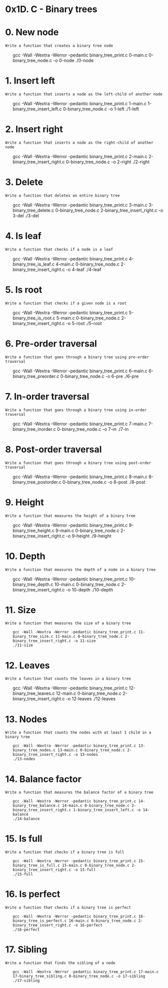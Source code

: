 # 0x1D. C - Binary trees


# 0. New node

    Write a function that creates a binary tree node
<ul>
        gcc -Wall -Wextra -Werror -pedantic binary_tree_print.c 0-main.c 0-binary_tree_node.c -o 0-node
        ./0-node
</ul>



# 1. Insert left

    Write a function that inserts a node as the left-child of another node

<ul>
    gcc -Wall -Wextra -Werror -pedantic binary_tree_print.c 1-main.c 1-binary_tree_insert_left.c 0-binary_tree_node.c -o 1-left        
    ./1-left
</ul>

# 2. Insert right


    Write a function that inserts a node as the right-child of another node



<ul>
    gcc -Wall -Wextra -Werror -pedantic binary_tree_print.c 2-main.c 2-binary_tree_insert_right.c 0-binary_tree_node.c -o 2-right
    ./2-right   
</ul>

# 3. Delete


    Write a function that deletes an entire binary tree

<ul>
    gcc -Wall -Wextra -Werror -pedantic binary_tree_print.c 3-main.c 3-binary_tree_delete.c 0-binary_tree_node.c 2-binary_tree_insert_right.c -o 3-del
    ./3-del
</ul>

# 4. Is leaf


    Write a function that checks if a node is a leaf


<ul>
    gcc -Wall -Wextra -Werror -pedantic binary_tree_print.c 4-binary_tree_is_leaf.c 4-main.c 0-binary_tree_node.c 2-binary_tree_insert_right.c -o 4-leaf
    ./4-leaf
</ul>

# 5. Is root


    Write a function that checks if a given node is a root

<ul>
    gcc -Wall -Wextra -Werror -pedantic binary_tree_print.c 5-binary_tree_is_root.c 5-main.c 0-binary_tree_node.c 2-binary_tree_insert_right.c -o 5-root    
    ./5-root
</ul>

# 6. Pre-order traversal


    Write a function that goes through a binary tree using pre-order traversal

<ul>
    gcc -Wall -Wextra -Werror -pedantic binary_tree_print.c 6-main.c 6-binary_tree_preorder.c 0-binary_tree_node.c -o 6-pre  
    ./6-pre
</ul>

# 7. In-order traversal

    Write a function that goes through a binary tree using in-order traversal

<ul>
    gcc -Wall -Wextra -Werror -pedantic binary_tree_print.c 7-main.c 7-binary_tree_inorder.c 0-binary_tree_node.c -o 7-in
    ./7-in
</ul>

# 8. Post-order traversal

    Write a function that goes through a binary tree using post-order traversal

<ul>
    gcc -Wall -Wextra -Werror -pedantic binary_tree_print.c 8-main.c 8-binary_tree_postorder.c 0-binary_tree_node.c -o 8-post
    ./8-post
</ul>


# 9. Height


    Write a function that measures the height of a binary tree

<ul>
   gcc -Wall -Wextra -Werror -pedantic binary_tree_print.c 9-binary_tree_height.c 9-main.c 0-binary_tree_node.c 2-binary_tree_insert_right.c -o 9-height
    ./9-height
</ul>

# 10. Depth


    Write a function that measures the depth of a node in a binary tree

<ul>
    gcc -Wall -Wextra -Werror -pedantic binary_tree_print.c 10-binary_tree_depth.c 10-main.c 0-binary_tree_node.c 2-binary_tree_insert_right.c -o 10-depth
    ./10-depth
</ul>

# 11. Size

    Write a function that measures the size of a binary tree

<ul>

    gcc -Wall -Wextra -Werror -pedantic binary_tree_print.c 11-binary_tree_size.c 11-main.c 0-binary_tree_node.c 2-binary_tree_insert_right.c -o 11-size
    ./11-size

</ul>

# 12. Leaves


    Write a function that counts the leaves in a binary tree


<ul>
    gcc -Wall -Wextra -Werror -pedantic binary_tree_print.c 12-binary_tree_leaves.c 12-main.c 0-binary_tree_node.c 2-binary_tree_insert_right.c -o 12-leaves
    ./12-leaves

</ul>

# 13. Nodes

    Write a function that counts the nodes with at least 1 child in a binary tree


<ul>

    gcc -Wall -Wextra -Werror -pedantic binary_tree_print.c 13-binary_tree_nodes.c 13-main.c 0-binary_tree_node.c 2-binary_tree_insert_right.c -o 13-nodes
    ./13-nodes

</ul>

# 14. Balance factor


    Write a function that measures the balance factor of a binary tree


<ul>

    gcc -Wall -Wextra -Werror -pedantic binary_tree_print.c 14-binary_tree_balance.c 14-main.c 0-binary_tree_node.c 2-binary_tree_insert_right.c 1-binary_tree_insert_left.c -o 14-balance
    ./14-balance

</ul>

# 15. Is full


    Write a function that checks if a binary tree is full


<ul>

    gcc -Wall -Wextra -Werror -pedantic binary_tree_print.c 15-binary_tree_is_full.c 15-main.c 0-binary_tree_node.c 2-binary_tree_insert_right.c -o 15-full
    ./15-full

</ul>

# 16. Is perfect

    Write a function that checks if a binary tree is perfect

<ul>

    gcc -Wall -Wextra -Werror -pedantic binary_tree_print.c 16-binary_tree_is_perfect.c 16-main.c 0-binary_tree_node.c 2-binary_tree_insert_right.c -o 16-perfect
    ./16-perfect

</ul>

# 17. Sibling

    Write a function that finds the sibling of a node


<ul>

    gcc -Wall -Wextra -Werror -pedantic binary_tree_print.c 17-main.c 17-binary_tree_sibling.c 0-binary_tree_node.c -o 17-sibling
    ./17-sibling
    
</ul>














